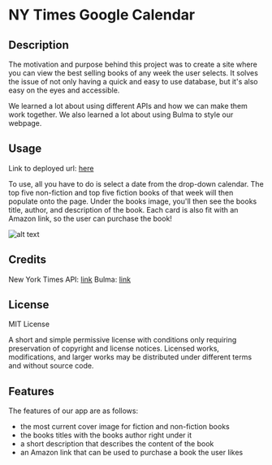 # NY Times Google Calendar

## Description

The motivation and purpose behind this project was to create a site where you can view the best selling books of any week the user selects. It solves the issue of not only having a quick and easy to use database, but it's also easy on the eyes and accessible.

We learned a lot about using different APIs and how we can make them work together.  We also learned a lot about using Bulma to style our webpage.

## Usage

Link to deployed url: [here](https://alexhannani.github.io/nytimes-googlecalendar/)

To use, all you have to do is select a date from the drop-down calendar. The top five non-fiction and top five fiction books of that week will then populate onto the page. Under the books image, you'll then see the books title, author, and description of the book. Each card is also fit with an Amazon link, so the user can purchase the book!


![alt text](assets/images/screenshot.png)


## Credits

New York Times API: [link](https://developer.nytimes.com/)
Bulma: [link](https://bulma.io/)

## License

MIT License

A short and simple permissive license with conditions only requiring preservation of copyright and license notices. Licensed works, modifications, and larger works may be distributed under different terms and without source code.

## Features

The features of our app are as follows:
- the most current cover image for fiction and non-fiction books
- the books titles with the books author right under it
- a short description that describes the content of the book
- an Amazon link that can be used to purchase a book the user likes